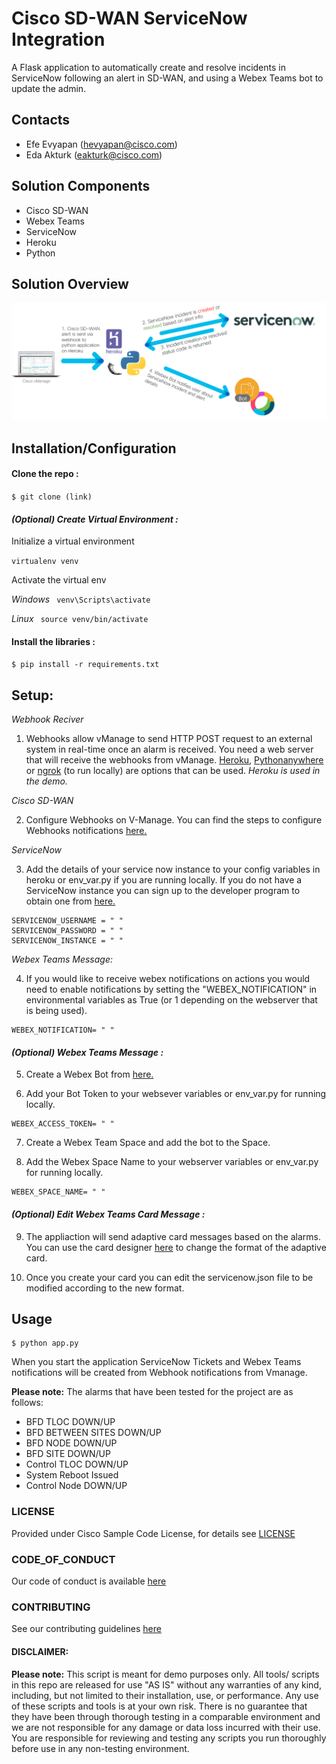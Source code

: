 # Cisco SD-WAN ServiceNow Integration

A Flask application to automatically create and resolve incidents in ServiceNow following an alert in SD-WAN, and using a Webex Teams bot to update the admin.

## Contacts
* Efe Evyapan (hevyapan@cisco.com)
* Eda Akturk (eakturk@cisco.com)

## Solution Components
* Cisco SD-WAN 
* Webex Teams
* ServiceNow
* Heroku
* Python

## Solution Overview
![/IMAGES/image1.PNG](/IMAGES/image1.PNG)

## Installation/Configuration

#### Clone the repo :
```$ git clone (link)```

#### *(Optional) Create Virtual Environment :*
Initialize a virtual environment 

```virtualenv venv```

Activate the virtual env

*Windows*   ``` venv\Scripts\activate```

*Linux* ``` source venv/bin/activate```

#### Install the libraries :

```$ pip install -r requirements.txt```

## Setup: 
*Webhook Reciver*
1. Webhooks allow vManage to send HTTP POST request to an external system in real-time once an alarm is received. 
You need a web server that will receive the webhooks from vManage. [Heroku](https://www.heroku.com/), [Pythonanywhere](https://www.pythonanywhere.com/) or [ngrok](https://ngrok.com/) (to run locally) are options that can be used.
*Heroku is used in the demo.* 

*Cisco SD-WAN*


2. Configure Webhooks on V-Manage. You can find the steps to configure Webhooks notifications [here.](https://www.cisco.com/c/en/us/support/docs/routers/sd-wan/214615-vmanage-configure-alarm-email-notificat.html)

*ServiceNow*


3. Add the details of your service now instance to your config variables in heroku or env_var.py if you are running locally. If you do not have a ServiceNow instance you can sign up to the developer program to obtain one from [here.](https://developer.servicenow.com/dev.do)
```
SERVICENOW_USERNAME = " "
SERVICENOW_PASSWORD = " "
SERVICENOW_INSTANCE = " "
```

*Webex Teams Message:*

4. If you would like to receive webex notifications on actions you would need to enable notifications by setting the "WEBEX_NOTIFICATION" in environmental variables as True (or 1 depending on the webserver that is being used). 
```
WEBEX_NOTIFICATION= " "
```

#### *(Optional) Webex Teams Message :*

5. Create a Webex Bot from [here.](https://developer.webex.com/my-apps/new/bot) 

6. Add your Bot Token to your websever variables or env_var.py for running locally. 
```
WEBEX_ACCESS_TOKEN= " "
```
7. Create a Webex Team Space and add the bot to the Space.

8. Add the Webex Space Name to your webserver variables or env_var.py for running locally.  
```
WEBEX_SPACE_NAME= " "
```

#### *(Optional) Edit Webex Teams Card Message :*
9. The appliaction will send adaptive card messages based on the alarms. You can use the card designer [here](https://developer.webex.com/buttons-and-cards-designer) to change the format of the adaptive card. 

10. Once you create your card you can edit the servicenow.json file to be modified according to the new format. 

## Usage

    $ python app.py

When you start the application ServiceNow Tickets and Webex Teams notifications will be created from Webhook notifications from Vmanage. 

<b>Please note:</b> The alarms that have been tested for the project are as follows:
- BFD TLOC DOWN/UP
- BFD BETWEEN SITES DOWN/UP
- BFD NODE DOWN/UP
- BFD SITE DOWN/UP
- Control TLOC DOWN/UP
- System Reboot Issued
- Control Node DOWN/UP

### LICENSE

Provided under Cisco Sample Code License, for details see [LICENSE](LICENSE.md)

### CODE_OF_CONDUCT

Our code of conduct is available [here](CODE_OF_CONDUCT.md)

### CONTRIBUTING

See our contributing guidelines [here](CONTRIBUTING.md)

#### DISCLAIMER:
<b>Please note:</b> This script is meant for demo purposes only. All tools/ scripts in this repo are released for use "AS IS" without any warranties of any kind, including, but not limited to their installation, use, or performance. Any use of these scripts and tools is at your own risk. There is no guarantee that they have been through thorough testing in a comparable environment and we are not responsible for any damage or data loss incurred with their use.
You are responsible for reviewing and testing any scripts you run thoroughly before use in any non-testing environment.
